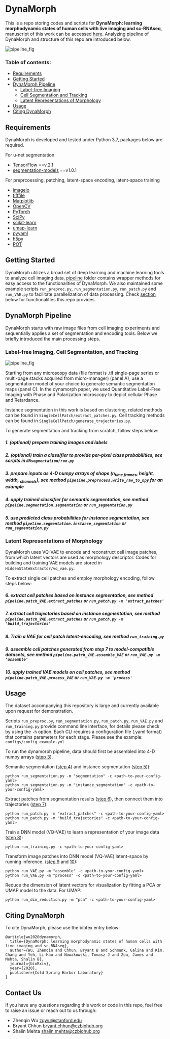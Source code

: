 # DynaMorph

This is a repo storing codes and scripts for **DynaMorph: learning morphodynamic states of human cells with live imaging and sc-RNAseq**, manuscript of this work can be accessed [here](https://www.biorxiv.org/content/10.1101/2020.07.20.213074v1). Analyzing pipeline of DynaMorph and structure of this repo are introduced below.

![pipeline_fig](graphicalabstract_dynamorph.jpg)

### Table of contents:

- [Requirements](#requirements)
- [Getting Started](#getting-started)
- [DynaMorph Pipeline](#dynamorph-pipeline)
  - [Label-free Imaging](#label-free-imaging)
  - [Cell Segmentation and Tracking](#cell-segmentation-and-tracking)
  - [Latent Representations of Morphology](#latent-representations-of-morphology)
- [Usage](#usage)
- [Citing DynaMorph](#citing-dynamorph)

## Requirements

DynaMorph is developed and tested under Python 3.7, packages below are required.

For u-net segmentation
- [TensorFlow](https://www.tensorflow.org/) ==v.2.1
- [segmentation-models](https://github.com/qubvel/segmentation_models) ==v1.0.1

For preprcoessing, patching, latent-space encoding, latent-space training
- [imageio](https://imageio.github.io/) 
- [tifffile](https://pypi.org/project/tifffile/) 
- [Matplotlib](https://matplotlib.org/) 
- [OpenCV](https://opencv.org/about/) 
- [PyTorch](https://pytorch.org/) 
- [SciPy](https://www.scipy.org/) 
- [scikit-learn](https://scikit-learn.org/) 
- [umap-learn](https://umap-learn.readthedocs.io/en/latest/#)
- [pyyaml](https://pyyaml.org/)
- [h5py](https://docs.h5py.org/en/stable/)
- [POT](https://pythonot.github.io/)


## Getting Started

DynaMorph utilizes a broad set of deep learning and machine learning tools to analyze cell imaging data, [pipeline](https://github.com/czbiohub/dynamorph/tree/master/pipeline) folder contains wrapper methods for easy access to the functionalities of DynaMorph. We also maintained some example scripts `run_preproc.py`, `run_segmentation.py`, `run_patch.py` and `run_VAE.py` to facilitate parallelization of data processing. Check [section](#cell-segmentation-and-tracking) below for functionalities this repo provides.

## DynaMorph Pipeline

DynaMorph starts with raw image files from cell imaging experiments and sequentially applies a set of segmentation and encoding tools. Below we briefly introduced the main processing steps.


### Label-free Imaging, Cell Segmentation, and Tracking

![pipeline_fig](pipeline.jpg)

Starting from any microscopy data (file format is .tif single-page series or multi-page stacks acquired from micro-manager) (panel A), use a segmentation model of your choice to generate semantic segmentation maps (panel C).  In the dynamorph paper, we used Quantitative Label-Free Imaging with Phase and Polarization microscopy to depict cellular Phase and Retardance.

Instance segmentation in this work is based on clustering, related methods can be found in `SingleCellPatch/extract_patches.py`. Cell tracking methods can be found in `SingleCellPatch/generate_trajectories.py`.

To generate segmentation and tracking from scratch, follow steps below:

##### <a name="step1"></a> 1. (optional) prepare training images and labels

##### <a name="step2"></a> 2. (optional) train a classifier to provide per-pixel class probabilities, see scripts in `NNsegmentation/run.py`

##### <a name="step3"></a> 3. prepare inputs as 4-D numpy arrays of shape (n<sub>time frames</sub>, height, width, <sub>channels</sub>), see method `pipeline.preprocess.write_raw_to_npy` for an example

##### <a name="step4"></a> 4. apply trained classifier for semantic segmentation, see method `pipeline.segmentation.segmentation` or `run_segmentation.py` 

##### <a name="step5"></a> 5. use predicted class probabilities for instance segmentation, see method `pipeline.segmentation.instance_segmentation` or `run_segmentation.py` 

### Latent Representations of Morphology
DynaMorph uses VQ-VAE to encode and reconstruct cell image patches, from which latent vectors are used as morphology descriptor. Codes for building and training VAE models are stored in `HiddenStateExtractor/vq_vae.py`.

To extract single cell patches and employ morphology encoding, follow steps below:

##### <a name="step6"></a> 6. extract cell patches based on instance segmentation, see method `pipeline.patch_VAE.extract_patches` or `run_patch.py -m 'extract_patches'` 

##### <a name="step7"></a> 7. extract cell trajectories based on instance segmentation, see method `pipeline.patch_VAE.extract_patches` or `run_patch.py -m 'build_trajectories'` 

##### <a name="step8"></a> 8. Train a VAE for cell patch latent-encoding, see method `run_training.py`

##### <a name="step9"></a> 9. assemble cell patches generated from step 7 to model-compatible datasets, see method `pipeline.patch_VAE.assemble_VAE` or `run_VAE.py -m 'assemble'`

##### <a name="step10"></a> 10. apply trained VAE models on cell patches, see method `pipeline.patch_VAE.process_VAE` or `run_VAE.py -m 'process'` 


## Usage

The dataset accompanying this repository is large and currently available upon request for demonstration. 

Scripts `run_preproc.py`, `run_segmentation.py`, `run_patch.py`, `run_VAE.py` and `run_training.py` provide command line interface, for details please check by using the `-h` option.
Each CLI requires a configuration file (.yaml format) that contains parameters for each stage.  Please see the example: `configs/config_example.yml`

To run the dynamorph pipeline, data should first be assembled into 4-D numpy arrays ([step 3](#step3)). 

Semantic segmentation ([step 4](#step4)) and instance segmentation ([step 5](#step5))):

	python run_segmentation.py -m "segmentation" -c <path-to-your-config-yaml>
	python run_segmentation.py -m "instance_segmentation" -c <path-to-your-config-yaml>

Extract patches from segmentation results ([step 6](#step6)), then connect them into trajectories ([step 7](#step7)):

	python run_patch.py -m "extract_patches" -c <path-to-your-config-yaml>
	python run_patch.py -m "build_trajectories" -c <path-to-your-config-yaml>
	
Train a DNN model (VQ-VAE) to learn a representation of your image data ([step 8](#step8)):

	python run_training.py -c <path-to-your-config-yaml>

Transform image patches into DNN model (VQ-VAE) latent-space by running inference. ([step 9](#step9) and [10](#step10)):

	python run_VAE.py -m "assemble" -c <path-to-your-config-yaml>
	python run_VAE.py -m "process" -c <path-to-your-config-yaml>

Reduce the dimension of latent vectors for visualization by fitting a PCA or UMAP model to the data. For UMAP:

    python run_dim_reduction.py -m "pca" -c <path-to-your-config-yaml>
    
    
## Citing DynaMorph

To cite DynaMorph, please use the bibtex entry below:

```
@article{wu2020dynamorph,
  title={DynaMorph: learning morphodynamic states of human cells with live imaging and sc-RNAseq},
  author={Wu, Zhenqin and Chhun, Bryant B and Schmunk, Galina and Kim, Chang and Yeh, Li-Hao and Nowakowski, Tomasz J and Zou, James and Mehta, Shalin B},
  journal={bioRxiv},
  year={2020},
  publisher={Cold Spring Harbor Laboratory}
}
```

## Contact Us

If you have any questions regarding this work or code in this repo, feel free to raise an issue or reach out to us through:
- Zhenqin Wu <zqwu@stanford.edu>
- Bryant Chhun <bryant.chhun@czbiohub.org>
- Shalin Mehta <shalin.mehta@czbiohub.org> 
